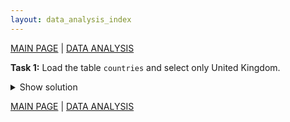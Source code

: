 ```yaml
---
layout: data_analysis_index
---
```


[MAIN PAGE](https://soukupmarek-edin.github.io/) | [DATA ANALYSIS](https://soukupmarek-edin.github.io/data_analysis/data_analysis_main.html)

<!-- [![Open In Colab](https://colab.research.google.com/assets/colab-badge.svg)](https://colab.research.google.com/github/googlecolab/colabtools/blob/master/notebooks/colab-github-demo.ipynb) -->

**Task 1:** Load the table `countries` and select only United Kingdom.

<details>
  <summary>Show solution</summary>
  
  ```python
  source = "https://raw.githubusercontent.com/soukupmarek-edin/soukupmarek-edin.github.io/main/data_analysis/data/countries.csv"
  countries_df = pd.read_csv(source).loc["United Kingdom"]
  ```
  
</details>


[MAIN PAGE](https://soukupmarek-edin.github.io/) | [DATA ANALYSIS](https://soukupmarek-edin.github.io/data_analysis/data_analysis_main.html)
